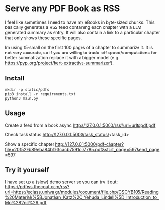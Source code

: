# Serve any PDF Book as RSS

I feel like sometimes I need to have my eBooks in byte-sized chunks.
This basically generates a RSS feed containing each chapter with a LLM generated summary as entry. 
It will also contain a link to a particular chapter that only shows these specific pages.

Im using t5-small on the first 100 pages of a chapter to summarize it. It is not very accurate, so if you are willing to trade-off speed/computations for better summatization replace it with a bigger model (e.g. https://pypi.org/project/bert-extractive-summarizer/).

## Install

```
mkdir -p static/pdfs
pip3 install -r requirements.txt
python3 main.py
```

## Usage

Create a feed from a book async
http://127.0.0.1:5000/rss?url=urltopdf.pdf

Check task status
http://127.0.0.1:5000/task_status/<task_id>

Show a specific chapter
http://127.0.0.1:5000/pdf-chapter?file=20f529b89eba84b193cacb7591c07785.pdf&start_page=597&end_page=597

## Try it yourself
I have set up a (slow) demo server so you can try it out:
https://pdfrss.thecout.com/rss?url=https://eclass.uniwa.gr/modules/document/file.php/CSCYB105/Reading%20Material/%5BJonathan_Katz%2C_Yehuda_Lindell%5D_Introduction_to_Mo%282nd%29.pdf

